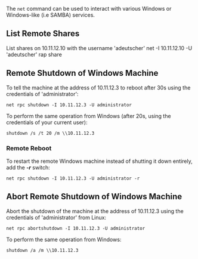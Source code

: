 
The `net` command can be used to interact with various Windows or Windows-like (i.e SAMBA) services.

## List Remote Shares

List shares on 10.11.12.10 with the username 'adeutscher'
    net  -I 10.11.12.10 -U 'adeutscher' rap share

## Remote Shutdown of Windows Machine

To tell the machine at the address of 10.11.12.3 to reboot after 30s using the credentials of 'administrator':

    net rpc shutdown -I 10.11.12.3 -U administrator

To perform the same operation from Windows (after 20s, using the credentials of your current user):

    shutdown /s /t 20 /m \\10.11.12.3

### Remote Reboot

To restart the remote Windows machine instead of shutting it down entirely, add the ***-r*** switch:

    net rpc shutdown -I 10.11.12.3 -U administrator -r

## Abort Remote Shutdown of Windows Machine

Abort the shutdown of the machine at the address of 10.11.12.3 using the credentials of 'administrator' from Linux:

    net rpc abortshutdown -I 10.11.12.3 -U administrator

To perform the same operation from Windows:

    shutdown /a /m \\10.11.12.3
